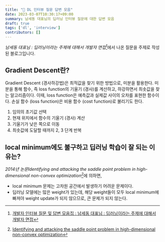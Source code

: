 ```yaml
---
title: "📝 DL 인터뷰 질문 답변 모음"
date: 2023-03-07T10:30:17+09:00
summary: 남세동 대표님의 딥러닝 인터뷰 질문에 대한 답변 모음
draft: true
tags: ['dl', 'interview']
contributors: []
---
```

<cite>남세동 대표님 : 딥러닝이라는 주제에 대해서 개발자 면접[^1]</cite>에서 나온 질문을 주제로 작성된 블로그입니다.

[^1]: [개발자 인터뷰 질문 및 답변 모음집 : 남세동 대표님 : 딥러닝이라는 주제에 대해서 개발자 면접](https://github.com/RRoundTable/Developer_interview)

## Gradient Descent란?

Gradient Descent (경사하강법)은 최적값을 찾기 위한 방법으로, 미분을 활용한다.
미분을 통해 함수, 즉 loss function의 기울기 (경사)를 계산하고, 하강하면서 최솟값을 찾는 알고리즘이다. 이때, loss function은 예측값과 실제값 사이의 오차를 표현한 함수이다. 손실 함수 (loss function)은 비용 함수 (cost function)로 불리기도 한다.

1. 임의의 초기값 선택
2. 현재 위치에서 함수의 기울기 (경사) 계산
3. 기울기가 낮은 쪽으로 이동
4. 최솟값에 도달할 때까지 2, 3 단계 반복

## local minimum에도 불구하고 딥러닝 학습이 잘 되는 이유는?

<cite>2014년 논문Identifying and attacking the saddle point problem in high-dimensional non-convex optimization[^2]</cite>에 의하면,
- local minimum 문제는 고차원 공간에서 발생하기 어려운 문제이다.
- 딥러닝 모델에는 많은 weight가 있는데, 해당 weight들이 모두 local minimum에 빠져야 weight update가 되지 않으므로, 큰 문제가 되지 않는다.

[^2]: [Identifying and attacking the saddle point problem in high-dimensional non-convex optimization](https://arxiv.org/abs/1406.2572)
